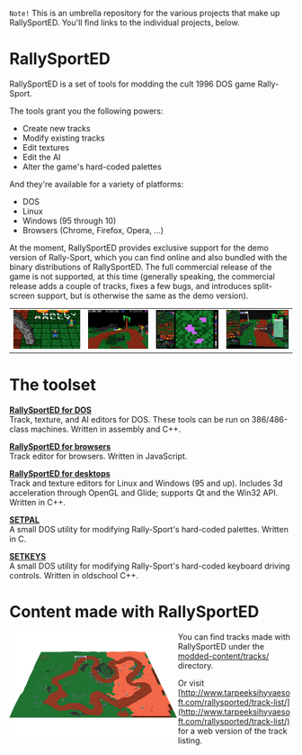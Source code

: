 `Note!` This is an umbrella repository for the various projects that make up RallySportED. You'll find links to the individual projects, below.

# RallySportED
RallySportED is a set of tools for modding the cult 1996 DOS game Rally-Sport.

The tools grant you the following powers:
- Create new tracks
- Modify existing tracks
- Edit textures
- Edit the AI
- Alter the game's hard-coded palettes

And they're available for a variety of platforms:
- DOS
- Linux
- Windows (95 through 10)
- Browsers (Chrome, Firefox, Opera, ...)

At the moment, RallySportED provides exclusive support for the demo version of Rally-Sport, which you can find online and also bundled with the binary distributions of RallySportED. The full commercial release of the game is not supported, at this time (generally speaking, the commercial release adds a couple of tracks, fixes a few bugs, and introduces split-screen support, but is otherwise the same as the demo version).

<table>
    <tr>
        <td align="center"><img src="screenshots/tiny/rsed.png"></td>
        <td align="center"><img src="screenshots/tiny/rai.png"></td>
        <td align="center"><img src="screenshots/tiny/rtex.png"></td>
        <td align="center"><img src="screenshots/tiny/rgeo-web.png"></td> 
    </tr>
</table>

# The toolset
**[RallySportED for DOS](../../../rallysported-dos)**\
Track, texture, and AI editors for DOS. These tools can be run on 386/486-class machines. Written in assembly and C++.

**[RallySportED for browsers](../../../rallysported-js)**\
Track editor for browsers. Written in JavaScript.

**[RallySportED for desktops](../../../rallysported-diverse)**\
Track and texture editors for Linux and Windows (95 and up). Includes 3d acceleration through OpenGL and Glide; supports Qt and the Win32 API. Written in C++.

**[SETPAL](../../../rallysported-setpal)**\
A small DOS utility for modifying Rally-Sport's hard-coded palettes. Written in C.

**[SETKEYS](../../../rallysported-setkeys)**\
A small DOS utility for modifying Rally-Sport's hard-coded keyboard driving controls. Written in oldschool C++.

# Content made with RallySportED
<img align="left" src="screenshots/tracks/b4g35b_tiny.png">

You can find tracks made with RallySportED under the [modded-content/tracks/](modded-content/tracks/) directory.

Or visit [http://www.tarpeeksihyvaesoft.com/rallysported/track-list/](http://www.tarpeeksihyvaesoft.com/rallysported/track-list/) for a web version of the track listing.